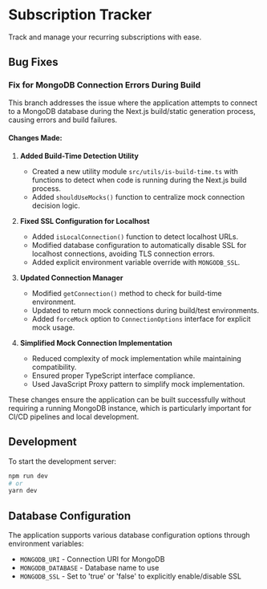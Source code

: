 # Subscription Tracker

Track and manage your recurring subscriptions with ease.

## Bug Fixes

### Fix for MongoDB Connection Errors During Build

This branch addresses the issue where the application attempts to connect to a MongoDB database during the Next.js build/static generation process, causing errors and build failures.

#### Changes Made:

1. **Added Build-Time Detection Utility**
   - Created a new utility module `src/utils/is-build-time.ts` with functions to detect when code is running during the Next.js build process.
   - Added `shouldUseMocks()` function to centralize mock connection decision logic.

2. **Fixed SSL Configuration for Localhost**
   - Added `isLocalConnection()` function to detect localhost URLs.
   - Modified database configuration to automatically disable SSL for localhost connections, avoiding TLS connection errors.
   - Added explicit environment variable override with `MONGODB_SSL`.

3. **Updated Connection Manager**
   - Modified `getConnection()` method to check for build-time environment.
   - Updated to return mock connections during build/test environments.
   - Added `forceMock` option to `ConnectionOptions` interface for explicit mock usage.

4. **Simplified Mock Connection Implementation**
   - Reduced complexity of mock implementation while maintaining compatibility.
   - Ensured proper TypeScript interface compliance.
   - Used JavaScript Proxy pattern to simplify mock implementation.

These changes ensure the application can be built successfully without requiring a running MongoDB instance, which is particularly important for CI/CD pipelines and local development.

## Development

To start the development server:

```bash
npm run dev
# or
yarn dev
```

## Database Configuration

The application supports various database configuration options through environment variables:

- `MONGODB_URI` - Connection URI for MongoDB
- `MONGODB_DATABASE` - Database name to use
- `MONGODB_SSL` - Set to 'true' or 'false' to explicitly enable/disable SSL
